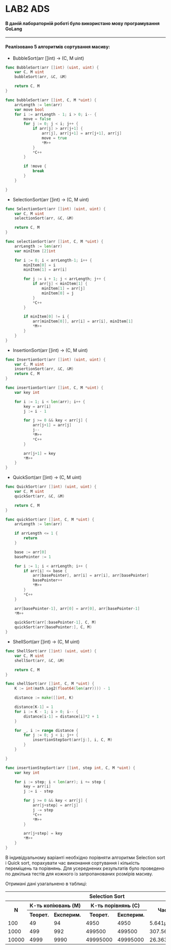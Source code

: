 # LAB2 ADS
#### В даній лабораторній роботі було використано мову програмування GoLang
---
#### Реалізовано 5 алгоритмів сортування масиву:
+ BubbleSort(arr []int) -> (C, M uint)
```go
func BubbleSort(arr []int) (uint, uint) {
	var C, M uint
	bubbleSort(arr, &C, &M)

	return C, M
}

func bubbleSort(arr []int, C, M *uint) {
	arrLength := len(arr)
	var move bool
	for i := arrLength - 1; i > 0; i-- {
		move = false
		for j := 0; j < i; j++ {
			if arr[j] > arr[j+1] {
				arr[j], arr[j+1] = arr[j+1], arr[j]
				move = true
				*M++
			}
			*C++
		}

		if !move {
			break
		}
	}

}
```
+ SelectionSort(arr []int) -> (C, M uint)
```go
func SelectionSort(arr []int) (uint, uint) {
	var C, M uint
	selectionSort(arr, &C, &M)

	return C, M
}

func selectionSort(arr []int, C, M *uint) {
	arrLength := len(arr)
	var minItem [2]int

	for i := 0; i < arrLength-1; i++ {
		minItem[0] = i
		minItem[1] = arr[i]

		for j := i + 1; j < arrLength; j++ {
			if arr[j] < minItem[1] {
				minItem[1] = arr[j]
				minItem[0] = j
			}
			*C++
		}

		if minItem[0] != i {
			arr[minItem[0]], arr[i] = arr[i], minItem[1]
			*M++
		}
	}
}
```
+ InsertionSort(arr []int) -> (C, M uint)
```go
func InsertionSort(arr []int) (uint, uint) {
	var C, M uint
	insertionSort(arr, &C, &M)
	return C, M
}

func insertionSort(arr []int, C, M *uint) {
	var key int

	for i := 1; i < len(arr); i++ {
		key = arr[i]
		j := i - 1

		for j >= 0 && key < arr[j] {
			arr[j+1] = arr[j]
			j--
			*M++
			*C++
		}

		arr[j+1] = key
		*M++
	}
}
```
+ QuickSort(arr []int) -> (C, M uint)
```go
func QuickSort(arr []int) (uint, uint) {
	var C, M uint
	quickSort(arr, &C, &M)

	return C, M
}

func quickSort(arr []int, C, M *uint) {
	arrLength := len(arr)

	if arrLength <= 1 {
		return
	}

	base := arr[0]
	basePointer := 1

	for i := 1; i < arrLength; i++ {
		if arr[i] <= base {
			arr[basePointer], arr[i] = arr[i], arr[basePointer]
			basePointer++
			*M++
		}
		*C++
	}

	arr[basePointer-1], arr[0] = arr[0], arr[basePointer-1]
	*M++

	quickSort(arr[:basePointer-1], C, M)
	quickSort(arr[basePointer:], C, M)
}
```
+ ShellSort(arr []int) -> (C, M uint)
```go
func ShellSort(arr []int) (uint, uint) {
	var C, M uint
	shellSort(arr, &C, &M)

	return C, M
}

func shellSort(arr []int, C, M *uint) {
	K := int(math.Log2(float64(len(arr)))) - 1

	distance := make([]int, K)

	distance[K-1] = 1
	for i := K - 1; i > 0; i-- {
		distance[i-1] = distance[i]*2 + 1
	}

	for _, i := range distance {
		for j := 0; j < i; j++ {
			insertionStepSort(arr[j:], i, C, M)
		}
	}

}

func insertionStepSort(arr []int, step int, C, M *uint) {
	var key int

	for i := step; i < len(arr); i += step {
		key = arr[i]
		j := i - step

		for j >= 0 && key < arr[j] {
			arr[j+step] = arr[j]
			j -= step
			*C++
			*M++
		}

		arr[j+step] = key
		*M++
	}
}
```

В індивідуальному варіанті необхідно порівняти алгоритми Selection sort і Quick sort, порахувати час виконання сортування і кількість переміщень та порівнянь. Для усереднених результатів було проведено по декілька тестів для кожного із запропанованих розмірів масиву.

Отримані дані узагальнено в таблиці:

<table>
        <tr>
            <th></th>
            <th colspan=5>Selection Sort</th>
            <th colspan=5>Quick Sort</th>
        </tr>
        <tr>
            <th rowspan=2>N</th>
            <th colspan=2>К-ть копіювань (M)</th>
            <th colspan=2>К-ть порівнянь (C)</th>
            <th rowspan=2>Час (T)</th>
            <th colspan=2>К-ть копіювань (M)</th>
            <th colspan=2>К-ть порівнянь (C)</th>
            <th rowspan=2>Час (T)</th>
        </tr>
        <tr>
            <th>Теорет.</th>
            <th>Експерим.</th>
            <th>Теорет.</th>
            <th>Експерим.</th>
            <th>Теорет.</th>
            <th>Експерим.</th>
            <th>Теорет.</th>
            <th>Експерим.</th>
        </tr>
        <tr>
            <td>100</td>
            <td>49</td>
            <td>94</td>
            <td>4950</td>
            <td>4950</td>
            <td>5.641µs</td>
            <td>600</td>
            <td>388</td>
            <td>600</td>
            <td>651</td>
            <td>3.58µs</td>
        </tr>
        <tr>
            <td>1000</td>
            <td>499</td>
            <td>992</td>
            <td>499500</td>
            <td>499500</td>
            <td>307.56µs</td>
            <td>9000</td>
            <td>6166</td>
            <td>9000</td>
            <td>11113</td>
            <td>36.156µs</td>
        </tr>
        <tr>
            <td>10000</td>
            <td>4999</td>
            <td>9990</td>
            <td>49995000</td>
            <td>49995000</td>
            <td>26.363231ms</td>
            <td>130000</td>
            <td>84810</td>
            <td>130000</td>
            <td>155687</td>
            <td>497.307µs</td>
        </tr>
</table>

